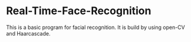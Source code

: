 # Real-Time-Face-Recognition
This is a basic program for facial recognition. It is build by using open-CV and Haarcascade.
